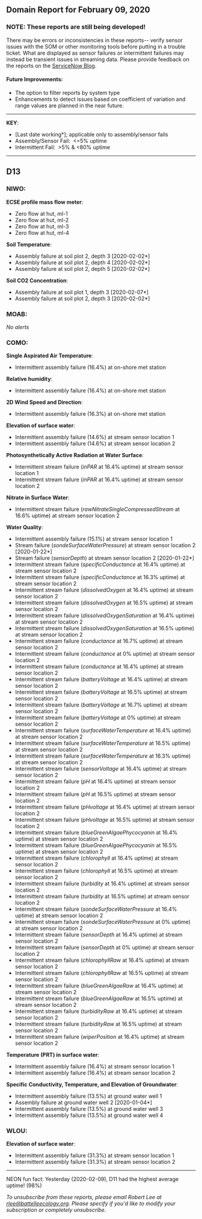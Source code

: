 ## Domain Report for February 09, 2020


### NOTE: These reports are still being developed!
There may be errors or inconsistencies in these reports-- verify sensor issues with the SOM or other monitoring tools before putting in a trouble ticket. What are displayed as sensor failures or intermittent failures may instead be transient issues in streaming data.
Please provide feedback on the reports on the [ServiceNow Blog](https://neon.service-now.com/community?id=community_blog&sys_id=9b4fbe8adbed734017ecf9041d9619be).

#### Future Improvements: 
 - The option to filter reports by system type 
 - Enhancements to detect issues based on coefficient of variation and range values are planned in the near future.

***

**KEY**:

 - [Last date working*]; applicable only to assembly/sensor fails
 - Assembly/Sensor Fail:&nbsp;&nbsp;<=5% uptime
 - Intermittent Fail:&nbsp;&nbsp;>5% & <80% uptime

***
## D13

### NIWO:

**ECSE profile mass flow meter**:
 - Zero flow at hut, ml-1
 - Zero flow at hut, ml-2
 - Zero flow at hut, ml-3
 - Zero flow at hut, ml-4

**Soil Temperature**:
 - Assembly failure at soil plot 2, depth 3 [2020-02-02*]
 - Assembly failure at soil plot 2, depth 4 [2020-02-02*]
 - Assembly failure at soil plot 2, depth 5 [2020-02-02*]

**Soil CO2 Concentration**:
 - Assembly failure at soil plot 1, depth 3 [2020-02-07*]
 - Assembly failure at soil plot 2, depth 3 [2020-02-02*]

### MOAB:

_No alerts_

### COMO:

**Single Aspirated Air Temperature**:
 - Intermittent assembly failure (16.4%) at on-shore met station

**Relative humidity**:
 - Intermittent assembly failure (16.4%) at on-shore met station

**2D Wind Speed and Direction**:
 - Intermittent assembly failure (16.3%) at on-shore met station

**Elevation of surface water**:
 - Intermittent assembly failure (14.6%) at stream sensor location 1
 - Intermittent assembly failure (14.6%) at stream sensor location 2

**Photosynthetically Active Radiation at Water Surface**:
 - Intermittent stream failure (_inPAR_ at 16.4% uptime) at stream sensor location 1
 - Intermittent stream failure (_inPAR_ at 16.4% uptime) at stream sensor location 2

**Nitrate in Surface Water**:
 - Intermittent stream failure (_rawNitrateSingleCompressedStream_ at 16.6% uptime) at stream sensor location 2

**Water Quality**:
 - Intermittent assembly failure (15.1%) at stream sensor location 1
 - Stream failure (_sondeSurfaceWaterPressure_) at stream sensor location 2 [2020-01-22*]
 - Stream failure (_sensorDepth_) at stream sensor location 2 [2020-01-22*]
 - Intermittent stream failure (_specificConductance_ at 16.4% uptime) at stream sensor location 2
 - Intermittent stream failure (_specificConductance_ at 16.3% uptime) at stream sensor location 2
 - Intermittent stream failure (_dissolvedOxygen_ at 16.4% uptime) at stream sensor location 2
 - Intermittent stream failure (_dissolvedOxygen_ at 16.5% uptime) at stream sensor location 2
 - Intermittent stream failure (_dissolvedOxygenSaturation_ at 16.4% uptime) at stream sensor location 2
 - Intermittent stream failure (_dissolvedOxygenSaturation_ at 16.5% uptime) at stream sensor location 2
 - Intermittent stream failure (_conductance_ at 16.7% uptime) at stream sensor location 2
 - Intermittent stream failure (_conductance_ at 0% uptime) at stream sensor location 2
 - Intermittent stream failure (_conductance_ at 16.4% uptime) at stream sensor location 2
 - Intermittent stream failure (_batteryVoltage_ at 16.4% uptime) at stream sensor location 2
 - Intermittent stream failure (_batteryVoltage_ at 16.5% uptime) at stream sensor location 2
 - Intermittent stream failure (_batteryVoltage_ at 16.7% uptime) at stream sensor location 2
 - Intermittent stream failure (_batteryVoltage_ at 0% uptime) at stream sensor location 2
 - Intermittent stream failure (_surfaceWaterTemperature_ at 16.4% uptime) at stream sensor location 2
 - Intermittent stream failure (_surfaceWaterTemperature_ at 16.5% uptime) at stream sensor location 2
 - Intermittent stream failure (_surfaceWaterTemperature_ at 16.3% uptime) at stream sensor location 2
 - Intermittent stream failure (_sensorVoltage_ at 16.4% uptime) at stream sensor location 2
 - Intermittent stream failure (_pH_ at 16.4% uptime) at stream sensor location 2
 - Intermittent stream failure (_pH_ at 16.5% uptime) at stream sensor location 2
 - Intermittent stream failure (_pHvoltage_ at 16.4% uptime) at stream sensor location 2
 - Intermittent stream failure (_pHvoltage_ at 16.5% uptime) at stream sensor location 2
 - Intermittent stream failure (_blueGreenAlgaePhycocyanin_ at 16.4% uptime) at stream sensor location 2
 - Intermittent stream failure (_blueGreenAlgaePhycocyanin_ at 16.5% uptime) at stream sensor location 2
 - Intermittent stream failure (_chlorophyll_ at 16.4% uptime) at stream sensor location 2
 - Intermittent stream failure (_chlorophyll_ at 16.5% uptime) at stream sensor location 2
 - Intermittent stream failure (_turbidity_ at 16.4% uptime) at stream sensor location 2
 - Intermittent stream failure (_turbidity_ at 16.5% uptime) at stream sensor location 2
 - Intermittent stream failure (_sondeSurfaceWaterPressure_ at 16.4% uptime) at stream sensor location 2
 - Intermittent stream failure (_sondeSurfaceWaterPressure_ at 0% uptime) at stream sensor location 2
 - Intermittent stream failure (_sensorDepth_ at 16.4% uptime) at stream sensor location 2
 - Intermittent stream failure (_sensorDepth_ at 0% uptime) at stream sensor location 2
 - Intermittent stream failure (_chlorophyllRaw_ at 16.4% uptime) at stream sensor location 2
 - Intermittent stream failure (_chlorophyllRaw_ at 16.5% uptime) at stream sensor location 2
 - Intermittent stream failure (_blueGreenAlgaeRaw_ at 16.4% uptime) at stream sensor location 2
 - Intermittent stream failure (_blueGreenAlgaeRaw_ at 16.5% uptime) at stream sensor location 2
 - Intermittent stream failure (_turbidityRaw_ at 16.4% uptime) at stream sensor location 2
 - Intermittent stream failure (_turbidityRaw_ at 16.5% uptime) at stream sensor location 2
 - Intermittent stream failure (_wiperPosition_ at 16.4% uptime) at stream sensor location 2

**Temperature (PRT) in surface water**:
 - Intermittent assembly failure (16.4%) at stream sensor location 1
 - Intermittent assembly failure (16.4%) at stream sensor location 2

**Specific Conductivity, Temperature, and Elevation of Groundwater**:
 - Intermittent assembly failure (13.5%) at ground water well 1
 - Assembly failure at ground water well 2 [2020-01-04*]
 - Intermittent assembly failure (13.5%) at ground water well 3
 - Intermittent assembly failure (13.5%) at ground water well 4

### WLOU:

**Elevation of surface water**:
 - Intermittent assembly failure (31.3%) at stream sensor location 1
 - Intermittent assembly failure (31.3%) at stream sensor location 2

***
NEON fun fact: Yesterday (2020-02-09), D11 had the highest average uptime! (98%)

_To unsubscribe from these reports, please email Robert Lee at rlee@battelleecology.org. Please specify if you'd like to modify your subscription or completely unsubscribe._
